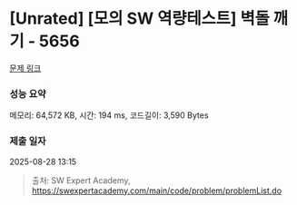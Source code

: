 # [Unrated] [모의 SW 역량테스트] 벽돌 깨기 - 5656 

[문제 링크](https://swexpertacademy.com/main/code/problem/problemDetail.do?contestProbId=AWXRQm6qfL0DFAUo) 

### 성능 요약

메모리: 64,572 KB, 시간: 194 ms, 코드길이: 3,590 Bytes

### 제출 일자

2025-08-28 13:15



> 출처: SW Expert Academy, https://swexpertacademy.com/main/code/problem/problemList.do
